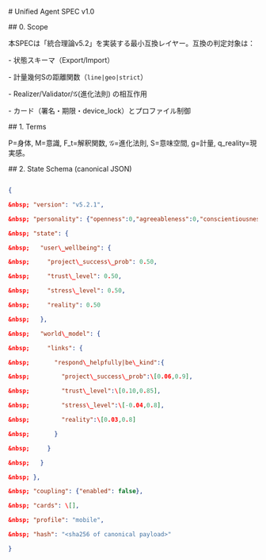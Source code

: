 \# Unified Agent SPEC v1.0



\## 0. Scope

本SPECは「統合理論v5.2」を実装する最小互換レイヤー。互換の判定対象は：

\- 状態スキーマ（Export/Import）

\- 計量幾何Sの距離関数（`line|geo|strict`）

\- Realizer/Validator/𝒢(進化法則) の相互作用

\- カード（署名・期限・device\_lock）とプロファイル制御



\## 1. Terms

P=身体, M=意識, F\_t=解釈関数, 𝒢=進化法則, S=意味空間, g=計量, q\_reality=現実感。



\## 2. State Schema (canonical JSON)

```json

{

&nbsp; "version": "v5.2.1",

&nbsp; "personality": {"openness":0,"agreeableness":0,"conscientiousness":0},

&nbsp; "state": {

&nbsp;   "user\_wellbeing": {

&nbsp;     "project\_success\_prob": 0.50,

&nbsp;     "trust\_level": 0.50,

&nbsp;     "stress\_level": 0.50,

&nbsp;     "reality": 0.50

&nbsp;   },

&nbsp;   "world\_model": {

&nbsp;     "links": {

&nbsp;       "respond\_helpfully|be\_kind":{

&nbsp;         "project\_success\_prob":\[0.06,0.9],

&nbsp;         "trust\_level":\[0.10,0.85],

&nbsp;         "stress\_level":\[-0.04,0.8],

&nbsp;         "reality":\[0.03,0.8]

&nbsp;       }

&nbsp;     }

&nbsp;   }

&nbsp; },

&nbsp; "coupling": {"enabled": false},

&nbsp; "cards": \[],

&nbsp; "profile": "mobile",

&nbsp; "hash": "<sha256 of canonical payload>"

}



